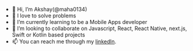 - 👋 Hi, I’m Akshay(@maha0134)
- 👀 I love to solve problems
- 🌱 I’m currently learning to be a Mobile Apps developer
- 💞️ I’m looking to collaborate on Javascript, React, React Native, next.js, Swift or Kotlin based projects
- 📫 You can reach me through my [linkedIn](https://www.linkedin.com/in/akshay-mahajan-1b5508188/).

<!---
maha0134/maha0134 is a ✨ special ✨ repository because its `README.md` (this file) appears on your GitHub profile.
You can click the Preview link to take a look at your changes.
--->

